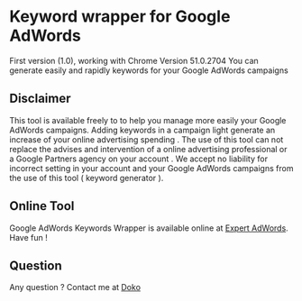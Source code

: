 # Keyword wrapper for Google AdWords
First version (1.0), working with Chrome Version 51.0.2704
You can generate easily and rapidly keywords for your Google AdWords campaigns

## Disclaimer
This tool is available ​​freely to to help you manage more easily your Google AdWords campaigns. Adding keywords in a campaign light generate an increase of your online advertising spending . The use of this tool can not replace the advises and intervention of a online advertising professional or a Google Partners agency on your account . We accept no liability for incorrect setting in your account and your Google AdWords campaigns from the use of this tool ( keyword generator ).

## Online Tool
Google AdWords Keywords Wrapper is available online at [Expert AdWords](http://www.expert-adwords.fr/). Have fun !

## Question
Any question ? Contact me at [Doko](http://www.doko.fr/)
